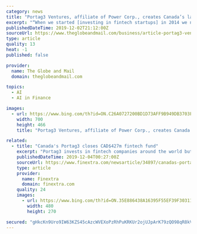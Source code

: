 ```yaml
---
category: news
title: "Portag3 Ventures, affiliate of Power Corp., creates Canada’s largest fintech investment fund"
excerpt: "“When we started [investing in fintech startups] in 2014 we never would have imagined how hot the sector ... Technology Corp. (known as Clearbanc), robo-adviser Wealthsimple Inc., artificial-intelligence firm Integrate.ai Inc., online lender Borrowell Inc., benefits provider League Inc. and telemedicine firm Dialogue Technologies Inc. Many ..."
publishedDateTime: 2019-12-02T21:12:00Z
sourceUrl: https://www.theglobeandmail.com/business/article-portag3-ventures-affiliate-of-power-corp-creates-canadas-largest/
type: article
quality: 13
heat: -1
published: false

provider:
  name: The Globe and Mail
  domain: theglobeandmail.com

topics:
  - AI
  - AI in Finance

images:
  - url: https://www.bing.com/th?id=ON.C26A0727200BD1D73AFF9B949DB3703F
    width: 700
    height: 466
    title: "Portag3 Ventures, affiliate of Power Corp., creates Canada’s largest fintech investment fund"

related:
  - title: "Canada's Portag3 closes CAD$427m fintech fund"
    excerpt: "Portag3 invests in fintech companies around the world but with an emphasis on Canada, the US, Europe and key markets in Asia-Pacific. The fund is targeting the digital wealth management, insurance, personal and small business finance markets, as well as applications of enabling technologies such as AI. So far the fund has invested in 17 firms ..."
    publishedDateTime: 2019-12-04T00:27:00Z
    sourceUrl: https://www.finextra.com/newsarticle/34897/canadas-portag3-closes-cad427m-fintech-fund
    type: article
    provider:
      name: Finextra
      domain: finextra.com
    quality: 24
    images:
      - url: https://www.bing.com/th?id=ON.35E886438A16395F55EF39F3031151DE
        width: 480
        height: 270

secured: "gHkcKn9Uro9IW63KZS45cAzcWVEXoPzRhPuKRKUr2ojUJpArK79zQO98qR8kViNrHEJLqYX7a36eaXNFAqGG85gYRyKV56Opoc1NzvhE7ejoLK8Jfp1h0i701P9g5hoCSrQ4F7zIK92/Y+jLsu2xpp2BCdbwpgYNSNm1TEkJyg42h/71OTWp8NWMuKs3pRjzskd06bk7X3ELDjvJWvKg7l2vKymYKFomw/ATld/9xZNhphOLUEQjVpKRnvsRhYOgzuUHeSbSbESyZPUo1oC7dw==;5e0xod5WTZSim+kzSen27Q=="
---
```


